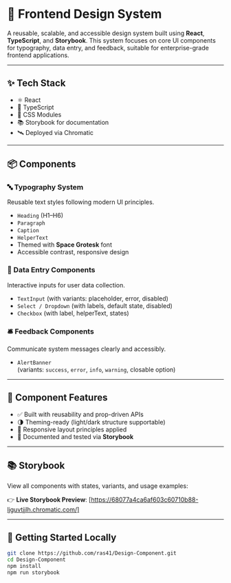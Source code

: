 # 🧩 Frontend Design System

A reusable, scalable, and accessible design system built using **React**, **TypeScript**, and **Storybook**. This system focuses on core UI components for typography, data entry, and feedback, suitable for enterprise-grade frontend applications.

---

## ✨ Tech Stack

- ⚛️ React
- 🔐 TypeScript
- 🎨 CSS Modules
- 📚 Storybook for documentation
- 🛰 Deployed via Chromatic

---

## 📦 Components

### 🔤 Typography System

Reusable text styles following modern UI principles.

- `Heading` (H1–H6)
- `Paragraph`
- `Caption`
- `HelperText`
- Themed with **Space Grotesk** font
- Accessible contrast, responsive design

### 🧾 Data Entry Components

Interactive inputs for user data collection.

- `TextInput` (with variants: placeholder, error, disabled)
- `Select / Dropdown` (with labels, default state, disabled)
- `Checkbox` (with label, helperText, states)

### 🛎 Feedback Components

Communicate system messages clearly and accessibly.

- `AlertBanner`  
  (variants: `success`, `error`, `info`, `warning`, closable option)

---

## 🧠 Component Features

- ✅ Built with reusability and prop-driven APIs
- 🌗 Theming-ready (light/dark structure supportable)
- 📱 Responsive layout principles applied
- 🧪 Documented and tested via **Storybook**

---

## 📚 Storybook

View all components with states, variants, and usage examples:

👉 **Live Storybook Preview**: [https://68077a4ca6af603c60710b88-ljguvtjjlh.chromatic.com/]

---

## 🚀 Getting Started Locally

```bash
git clone https://github.com/ras41/Design-Component.git
cd Design-Component
npm install
npm run storybook
```
